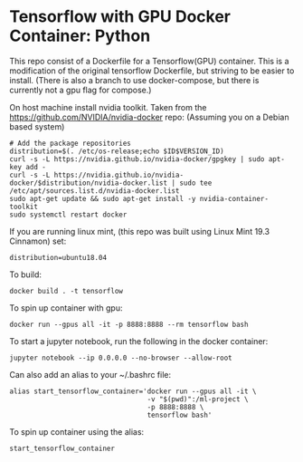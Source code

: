 # Tensorflow with GPU Docker Container: Python

This repo consist of a Dockerfile for a Tensorflow(GPU) container. This is a modification of the original tensorflow Dockerfile, but striving to be easier to install.
(There is also a branch to use docker-compose, but there is currently not a gpu flag for compose.)

On host machine install nvidia toolkit. Taken from the https://github.com/NVIDIA/nvidia-docker repo:
(Assuming you on a Debian based system)
```
# Add the package repositories
distribution=$(. /etc/os-release;echo $ID$VERSION_ID)
curl -s -L https://nvidia.github.io/nvidia-docker/gpgkey | sudo apt-key add -
curl -s -L https://nvidia.github.io/nvidia-docker/$distribution/nvidia-docker.list | sudo tee /etc/apt/sources.list.d/nvidia-docker.list
sudo apt-get update && sudo apt-get install -y nvidia-container-toolkit
sudo systemctl restart docker
```
If you are running linux mint, (this repo was built using Linux Mint 19.3 Cinnamon) set:
```
distribution=ubuntu18.04
```

To build:
```
docker build . -t tensorflow
```

To spin up container with gpu:
```
docker run --gpus all -it -p 8888:8888 --rm tensorflow bash
```

To start a jupyter notebook, run the following in the docker container:
```
jupyter notebook --ip 0.0.0.0 --no-browser --allow-root
```

Can also add an alias to your ~/.bashrc file:
```
alias start_tensorflow_container='docker run --gpus all -it \
				                  -v "$(pwd)":/ml-project \
				                  -p 8888:8888 \
				                  tensorflow bash'
```
To spin up container using the alias:
```
start_tensorflow_container
```
